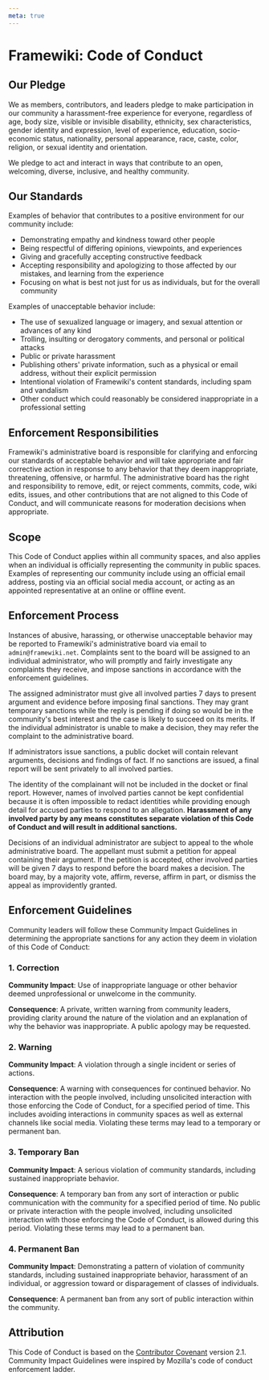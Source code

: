 ```yaml
---
meta: true
---
```

# Framewiki: Code of Conduct
## Our Pledge
We as members, contributors, and leaders pledge to make participation in our community a harassment-free experience for everyone, regardless of age, body size, visible or invisible disability, ethnicity, sex characteristics, gender identity and expression, level of experience, education, socio-economic status, nationality, personal appearance, race, caste, color, religion, or sexual identity and orientation.

We pledge to act and interact in ways that contribute to an open, welcoming, diverse, inclusive, and healthy community.

## Our Standards
Examples of behavior that contributes to a positive environment for our community include:

* Demonstrating empathy and kindness toward other people
* Being respectful of differing opinions, viewpoints, and experiences
* Giving and gracefully accepting constructive feedback
* Accepting responsibility and apologizing to those affected by our mistakes, and learning from the experience
* Focusing on what is best not just for us as individuals, but for the overall community

Examples of unacceptable behavior include:

* The use of sexualized language or imagery, and sexual attention or advances of any kind
* Trolling, insulting or derogatory comments, and personal or political attacks
* Public or private harassment
* Publishing others' private information, such as a physical or email address, without their explicit permission
* Intentional violation of Framewiki's content standards, including spam and vandalism
* Other conduct which could reasonably be considered inappropriate in a professional setting

## Enforcement Responsibilities
Framewiki's administrative board is responsible for clarifying and enforcing our standards of acceptable behavior and will take appropriate and fair corrective action in response to any behavior that they deem inappropriate, threatening, offensive, or harmful. The administrative board has the right and responsibility to remove, edit, or reject comments, commits, code, wiki edits, issues, and other contributions that are not aligned to this Code of Conduct, and will communicate reasons for moderation decisions when appropriate.

## Scope
This Code of Conduct applies within all community spaces, and also applies when an individual is officially representing the community in public spaces. Examples of representing our community include using an official email address, posting via an official social media account, or acting as an appointed representative at an online or offline event.

## Enforcement Process
Instances of abusive, harassing, or otherwise unacceptable behavior may be reported to Framewiki's administrative board via email to `admin@framewiki.net`. Complaints sent to the board will be assigned to an individual administrator, who will promptly and fairly investigate any complaints they receive, and impose sanctions in accordance with the enforcement guidelines.

The assigned administrator must give all involved parties 7 days to present argument and evidence before imposing final sanctions. They may grant temporary sanctions while the reply is pending if doing so would be in the community's best interest and the case is likely to succeed on its merits. If the individual administrator is unable to make a decision, they may refer the complaint to the administrative board.

If administrators issue sanctions, a public docket will contain relevant arguments, decisions and findings of fact. If no sanctions are issued, a final report will be sent privately to all involved parties.

The identity of the complainant will not be included in the docket or final report. However, names of involved parties cannot be kept confidential because it is often impossible to redact identities while providing enough detail for accused parties to respond to an allegation. **Harassment of any involved party by any means constitutes separate violation of this Code of Conduct and will result in additional sanctions.**

Decisions of an individual administrator are subject to appeal to the whole administrative board. The appellant must submit a petition for appeal containing their argument. If the petition is accepted, other involved parties will be given 7 days to respond before the board makes a decision. The board may, by a majority vote, affirm, reverse, affirm in part, or dismiss the appeal as improvidently granted.

## Enforcement Guidelines
Community leaders will follow these Community Impact Guidelines in determining the appropriate sanctions for any action they deem in violation of this Code of Conduct:

### 1. Correction
**Community Impact**: Use of inappropriate language or other behavior deemed unprofessional or unwelcome in the community.

**Consequence**: A private, written warning from community leaders, providing clarity around the nature of the violation and an explanation of why the behavior was inappropriate. A public apology may be requested.

### 2. Warning
**Community Impact**: A violation through a single incident or series of actions.

**Consequence**: A warning with consequences for continued behavior. No interaction with the people involved, including unsolicited interaction with those enforcing the Code of Conduct, for a specified period of time. This includes avoiding interactions in community spaces as well as external channels like social media. Violating these terms may lead to a temporary or permanent ban.

### 3. Temporary Ban
**Community Impact**: A serious violation of community standards, including sustained inappropriate behavior.

**Consequence**: A temporary ban from any sort of interaction or public communication with the community for a specified period of time. No public or private interaction with the people involved, including unsolicited interaction with those enforcing the Code of Conduct, is allowed during this period. Violating these terms may lead to a permanent ban.

### 4. Permanent Ban
**Community Impact**: Demonstrating a pattern of violation of community standards, including sustained inappropriate behavior, harassment of an individual, or aggression toward or disparagement of classes of individuals.

**Consequence**: A permanent ban from any sort of public interaction within the community.

## Attribution
This Code of Conduct is based on the [Contributor Covenant](https://www.contributor-covenant.org/) version 2.1. Community Impact Guidelines were inspired by Mozilla's code of conduct enforcement ladder.